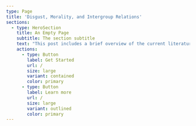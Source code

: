 ```yaml
---
type: Page
title: 'Disgust, Morality, and Intergroup Relations'
sections:
  - type: HeroSection
    title: An Empty Page
    subtitle: The section subtitle
    text: "This post includes a brief overview of the current literature on how disgust relates to the Behavioural Immune system, dehumanisation, and intergroup relations. It concludes with an argument for examining if the measurement of social narratives motivated by disgust can predict intergroup conflict.\_\n\n\n\n## Disgust and Disease:\n\nDisgust plays a pivotal role in shaping individual behaviours, societal attitudes, and both cultural and moral norms. This is particularly relevant in in-group/out-group relations.\n\nDisgust sentiment is central to disease avoidance. Oaten, Stevenson, and Case (2009) delve into this emotion's role as a guardian against potential contaminants, guiding us away from stimuli indicative of disease risk. This encompasses a broad range of triggers, from direct biological stimuli such as rotting food to human behaviours that risk the spread of disease. When faced with such stimuli, the emotion of disgust emerges, prompting behaviours that mitigate the risk of contamination.\n\n## The BIS and ingroup/outgroup relations:\n\nThe Behavioural Immune System (BIS) offers a compelling model through which we can understand the intricate interplay between disgust and intergroup relations. At its core, the BIS details the pre-emptive behavioural and psychological strategies humans have developed to stave off diseases without our bodies having to mount a biological immune response.\n\n\\\\\n\nSchaller (2011) explores the broader social implications of this system. He suggests that, as disease can spread rapidly, and as pathogens are often undetectable through direct sensory means, the BIS has extended its sensitivity towards social and behavioural cues that suggest a risk, rather than presence, of infection. One such cue is perceived foreignness.\_\n\n\\\\\n\nHe writes:\_\n\n“There are at least two distinct reasons why subjective ‘foreign-ness’ may implicitly connote an increased infection risk. First, exotic peoples may be host to exotic pathogens that can be especially virulent when introduced to a local population. Second, exotic peoples may be more likely to violate local behavioural norms (in domains pertaining to hygiene, food preparation, etc.) that serve as barriers to pathogen transmission. Thus, perceivers are likely to be hypersensitive to inferential cues that discriminate between familiar and foreign peoples and, when those cues are detected, they are likely to trigger the aversive, discriminatory responses associated with the behavioural immune system. This is especially likely to occur when perceivers feel especially vulnerable to infection.\"\n\n\\\\\n\nThe BIS further manifests itself at the societal level. As Schaller (2011) explains:\n\n\\\\\n\n\"Intriguingly, there is also cross-cultural evidence linking xenophobia and intergroup prejudice to worldwide ecological variation in the prevalence of pathogenic diseases. Ecological variation in pathogen prevalence is correlated with the percentage of people in a population who explicitly express intolerance for ‘people of a different race’ in their neighbourhood, and with regional frequency of ethnopolitical warfare. Additionally, collectivistic value systems—which emphasize sharp boundaries between ‘us’ and ‘them’—are especially likely to exist in social ecologies characterized historically by especially high levels of pathogen prevalence. Thus, just as with sociality in general, discriminatory sociality is predicted by infection risk not only at an individual level of analysis, but also at a population level of analysis.”\n\n\\\\\n\nIn short, the BIS causes a disgust driven aversion to outgroups when the identity or behaviour of such outgroups are associated with the risk of disease- especially when the risk of disease is prevalent. His research shows that this effect is significant enough to be measurable at both the individual level and the sociological level. One such outgroup identity is ‘perceived foreignness’. Readers of this blog will also note the relationship between the prevalence of infectious disease and ethnopolitical warfare. The implications this has for the relationship between immigrant and native communities are clear.\n\n## Disgust, Dehumanisation, and Violence:\n\nFeelings of disgust for the other can go beyond passive aversion and avoidance. Sherman and Haidt (2011) posit that disgust towards a person possesses the capacity to dehumanise them in the mind of the disgusted party. They argue that, when confronted with stimuli that evoke strong disgust, individuals tend to perceive the source of that stimuli as less than fully human. This is not limited to perception- it is a process that can potentially strip the target of moral consideration, making mistreatment or harm towards them more palatable or even justifiable.\n\nThe processes by which groups or individuals are perceived as less than human are explored in depth by Holtz and Wagner (2011). They posit that outgroups can be denied uniquely human emotions through infrahumanisation, or be compared to animals or forces of nature through naturalisation. In both cases, the dehumanised group is excluded from the full set of moral considerations typically extended to 'true humans' by the ingroup.\n\n## Dehumanisation and the inhibition of violence:\n\nDehumanisation can reach genocidal extremes in the context of ingroup outgroup relations. Kelman (2014) delves into the dynamics behind violence that occurs without moral restraint. He suggests that the act of dehumanisation erodes the moral constraints typically in place against cruelty. When a group is no longer seen as human, the conventional moral rules governing interactions become inapplicable.\n\nFletcher (2014) provides an analysis of the prelude to the 1994 Tutsi Genocide in Rwanda, highlighting the role of the Mugesera speech. This speech used dehumanising rhetoric, positioning the Tutsis as threats and sub-humans, effectively setting the stage for the subsequent mass violence. In addition, historical evidence of dehumanisation is evident in the propaganda disseminated during World War II, particularly against Jews. An article titled \"How to Tell a Jew\" from the Nazi propaganda archives serves as an example, illustrating how rhetoric was used to depict Jews as the 'other', reinforcing stereotypes and furthering their dehumanisation.\n\n## Why Disgust Narratives?:\n\nThe literature reviewed thus far indicates that the BIS is a social defense mechanism which acts against the spread of disease. The BIS acts even when the risk of infection is not visibly present or noticeable, through encouraging the categorisation of some behaviours as inherently risky, and some groups of people as inherently prone to behaviours which risk disease. This can, under the right circumstances, make us averse to contact with persons perceived as belonging to a foreign outgroup. This aversion can manifest at the sociological level, such that periods of widespread illness correlate with both xenophobia and interethnic conflict. If such tensions and conflict are a result of the BIS spurring avoidant, aversive, and aggressive intergroup behaviours, then a measurement of the BIS at scale may be predictive of conflict.\n\n\\\\\n\nThe BIS is not a directly observable phenomenon, so any measurement must be of a highly related event, such as its triggers, mechanisms, or concurrent effects.\_\n\n\\\\\n\nRegarding triggers-\_\n\nWhile disease is measurable, the BIS also acts when the risk of infection is abstract. Such abstractions are learned and therefore socially informed. Worse still, they are often implicit. Any successful measurement of them would need to be deeply rooted in social and cultural context, and would therefore fail as a cost-effective and cross-cultural method.\_\n\n\\\\\n\nRegarding mechanisms-\_\n\nDisgust sentiment is highly associated with the BIS. It is therefore likely to be highly associated with the exclusionary behaviour the BIS can stoke- especially given that disgust is a key sentiment in moral judgement, as posited by Haidt (2001). This is further evidenced by the association between disgust driven intergroup narratives, the dehumanisation of a given outgroup, and the subsequent disinhibition of atrocities. If extreme disgust-driven dehumanisation by an in-group towards an out-group correlates with extreme forms of intergroup conflict, then it is reasonable to explore whether moderate disgust sentiment can predict moderate forms of intergroup conflict.\_\n\nHowever, disgust sentiment would also be difficult to quickly directly measure at the sociological scale. Many traditional methods, such as questionnaires and facial cues, would not be cost effective at scale. Others, such as examining economic or sociological patterns of behaviour, cannot be methodologically removed from the context of the society under study, and would thus similarly fail at producing a cost-effective tool.\n\n\\\\\n\nRegarding concurrent effects-\_\n\nSentiments spread through communication. Such communication is often verbal. Much grassroots verbal communication now occurs on the internet. As the following post will demonstrate, Natural Language Processing (NLP) techniques can quickly and reliably measure a social sentiment towards an outgroup in a large dataset containing intragroup grassroots communication. This is done through a quantitative analysis of word collocations, which suggest the intensity and frequency of narratives motivated by a given sentiment, in turn suggesting the intensity of said sentiment within an ingroup.\_\n\n\\\\\n\nIf frequency and intensity of disgust driven intergroup narratives within intragroup grassroots communication can be reliably measured, they can be used as a signpost for rises and falls in social disgust sentiment- a key proximal mechanism of the BIS. As will be explored in later posts, such narratives may in addition be a cause of disgust sentiment and thus BIS inflammation through a perception of social consensus. Therefore, if the inflammation of the BIS is highly correlated with intergroup conflict, then disgust narratives may also be.\_\n\n\\\\\n\nIt is for these reasons that this project will begin with the development of cost-effective methods for the measurement of intergroup disgust narratives at scale. Further empirical study will make clear whether such a correlation exists, and whether the relationship is predictive.\_\n\nThe next post, Quantifying Disgust, will entail my method to measure such disgust driven intergroup narratives, and explore how this might be done with a method independent of cultural context.\n"
    actions:
      - type: Button
        label: Get Started
        url: /
        size: large
        variant: contained
        color: primary
      - type: Button
        label: Learn more
        url: /
        size: large
        variant: outlined
        color: primary
---
```

